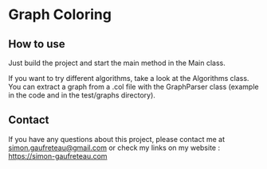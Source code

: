 # Graph Coloring

## How to use

Just build the project and start the main method in the Main class.

If you want to try different algorithms, take a look at the Algorithms class. 
You can extract a graph from a .col file with the GraphParser class (example in the code and in the test/graphs directory).

## Contact

If you have any questions about this project, please contact me at simon.gaufreteau@gmail.com or check my links on my website : https://simon-gaufreteau.com